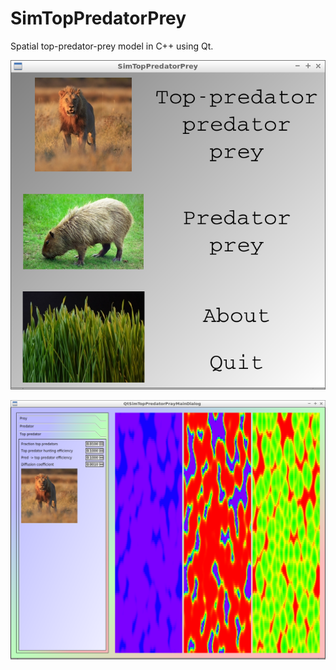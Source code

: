 # SimTopPredatorPrey

Spatial top-predator-prey model in C++ using Qt.

![SimTopPredatorPrey menu v2.0](Screenshots/SimTopPredatorPreyMenu_2_0.png)

![SimTopPredatorPrey v2.0](Screenshots/SimTopPredatorPrey_2_0.png)
